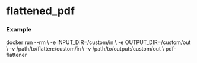 # flattened_pdf

### Example
docker run --rm \\
  -e INPUT_DIR=/custom/in \\
  -e OUTPUT_DIR=/custom/out \\
  -v /path/to/flatten:/custom/in \\
  -v /path/to/output:/custom/out \\
  pdf-flattener

